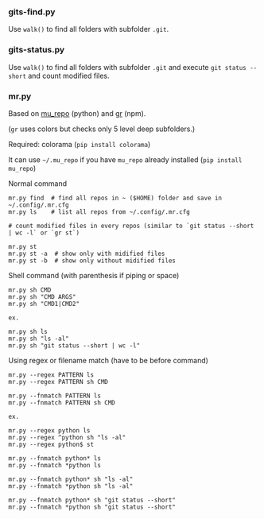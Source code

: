 ### gits-find.py

Use `walk()` to find all folders with subfolder `.git`.

### gits-status.py

Use `walk()` to find all folders with subfolder `.git` and execute `git status --short` and count modified files.

### mr.py

Based on [mu_repo](http://fabioz.github.io/mu-repo/) (python) and [gr](http://mixu.net/gr/) (npm).

(`gr` uses colors but checks only 5 level deep subfolders.)

Required: colorama (`pip install colorama`)
    
It can use `~/.mu_repo` if you have `mu_repo` already installed (`pip install mu_repo`)


Normal command

    mr.py find  # find all repos in ~ ($HOME) folder and save in ~/.config/.mr.cfg
    mr.py ls    # list all repos from ~/.config/.mr.cfg
    
    # count modified files in every repos (similar to `git status --short | wc -l` or `gr st`)    
    
    mr.py st    
    mr.py st -a  # show only with midified files
    mr.py st -b  # show only without midified files
    
    
Shell command (with parenthesis if piping or space)    

    mr.py sh CMD
    mr.py sh "CMD ARGS"
    mr.py sh "CMD1|CMD2"
    
    ex. 
    
    mr.py sh ls
    mr.py sh "ls -al"
    mr.py sh "git status --short | wc -l"

Using regex or filename match (have to be before command)

    mr.py --regex PATTERN ls
    mr.py --regex PATTERN sh CMD
    
    mr.py --fnmatch PATTERN ls
    mr.py --fnmatch PATTERN sh CMD

    ex. 
    
    mr.py --regex python ls
    mr.py --regex ^python sh "ls -al"
    mr.py --regex python$ st
    
    mr.py --fnmatch python* ls
    mr.py --fnmatch *python ls
    
    mr.py --fnmatch python* sh "ls -al"
    mr.py --fnmatch *python sh "ls -al"
    
    mr.py --fnmatch python* sh "git status --short"
    mr.py --fnmatch *python sh "git status --short"
